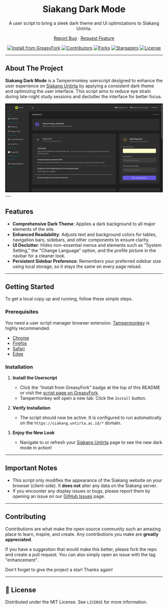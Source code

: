 <div align="center">
  <h1 align="center">Siakang Dark Mode</h1>
  <p align="center">
    A user script to bring a sleek dark theme and UI optimizations to Siakang Untirta.
  </p>
  <p align="center">
    <a href="https://github.com/Bitodette/siakang-darkmode/issues">Report Bug</a>
    ·
    <a href="https://github.com/Bitodette/siakang-darkmode/issues">Request Feature</a>
  </p>
  <p align="center">
    <a href="https://greasyfork.org/en/scripts/544583-siakang-dark-mode"><img src="https://img.shields.io/badge/GreasyFork-Install-green?style=for-the-badge&logo=tampermonkey" alt="Install from GreasyFork"></a>
    <a href="https://github.com/Bitodette/siakang-darkmode/graphs/contributors"><img src="https://img.shields.io/github/contributors/Bitodette/siakang-darkmode.svg?style=for-the-badge" alt="Contributors"></a>
    <a href="https://github.com/Bitodette/siakang-darkmode/network/members"><img src="https://img.shields.io/github/forks/Bitodette/siakang-darkmode.svg?style=for-the-badge" alt="Forks"></a>
    <a href="https://github.com/Bitodette/siakang-darkmode/stargazers"><img src="https://img.shields.io/github/stars/Bitodette/siakang-darkmode.svg?style=for-the-badge" alt="Stargazers"></a>
    <a href="https://github.com/Bitodette/siakang-darkmode/blob/main/LICENSE"><img src="https://img.shields.io/github/license/Bitodette/siakang-darkmode?style=for-the-badge" alt="License"></a>
  </p>
</div>

---

## About The Project

**Siakang Dark Mode** is a Tampermonkey userscript designed to enhance the user experience on [Siakang Untirta](https://siakang.untirta.ac.id/) by applying a consistent dark theme and optimizing the user interface. This script aims to reduce eye strain during late-night study sessions and declutter the interface for better focus.

![Siakang Dark Mode Screenshot](images/Screenshot.png) ---

## Features

- **Comprehensive Dark Theme**: Applies a dark background to all major elements of the site.
- **Enhanced Readability**: Adjusts text and background colors for tables, navigation bars, sidebars, and other components to ensure clarity.
- **UI Declutter**: Hides non-essential menus and elements such as "System Setting," the "Change Language" option, and the profile picture in the navbar for a cleaner look.
- **Persistent Sidebar Preference**: Remembers your preferred sidebar size using local storage, so it stays the same on every page reload.

---

## Getting Started

To get a local copy up and running, follow these simple steps.

### Prerequisites

You need a user script manager browser extension. [Tampermonkey](https://tampermonkey.net/) is highly recommended.

- <a href="https://chrome.google.com/webstore/detail/tampermonkey/dhdgffkkebhmkfjojejmpbldmpobfkfo">Chrome</a>
- <a href="https://addons.mozilla.org/en-US/firefox/addon/tampermonkey/">Firefox</a>
- <a href="https://apps.apple.com/us/app/tampermonkey/id1482490089">Safari</a>
- <a href="https://microsoftedge.microsoft.com/addons/detail/tampermonkey/iikmkjmpaadaobahmlepeloendndfphd">Edge</a>

### Installation

1.  **Install the Userscript**
    - Click the "Install from GreasyFork" badge at the top of this README or visit the [script page on GreasyFork](https://greasyfork.org/en/scripts/544583-siakang-dark-mode).
    - Tampermonkey will open a new tab. Click the `Install` button.

2.  **Verify Installation**
    - The script should now be active. It is configured to run automatically on the `https://siakang.untirta.ac.id/*` domain.

3.  **Enjoy the New Look**
    - Navigate to or refresh your [Siakang Untirta](https://siakang.untirta.ac.id/) page to see the new dark mode in action!

---

## Important Notes

-   This script only modifies the appearance of the Siakang website on your browser (client-side). It **does not** alter any data on the Siakang server.
-   If you encounter any display issues or bugs, please report them by opening an issue on our [GitHub Issues](https://github.com/Bitodette/siakang-darkmode/issues) page.

---

## Contributing

Contributions are what make the open-source community such an amazing place to learn, inspire, and create. Any contributions you make are **greatly appreciated**.

If you have a suggestion that would make this better, please fork the repo and create a pull request. You can also simply open an issue with the tag "enhancement".

Don't forget to give the project a star! Thanks again!

---

## 📜 License

Distributed under the MIT License. See `LICENSE` for more information.
